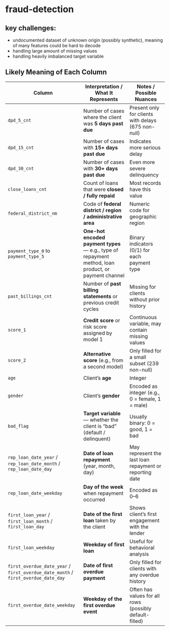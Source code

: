# fraud-detection

## key challenges:

- undocumented dataset of unknown origin (possibly synthetic), meaning of many features could be hard to decode
- handling large amount of missing values
- handling heavily imbalanced target variable


## Likely Meaning of Each Column

| Column | Interpretation / What It Represents | Notes / Possible Nuances |
|---|---|---|
| `dpd_5_cnt` | Number of cases where the client was **5 days past due** | Present only for clients with delays (675 non-null) |
| `dpd_15_cnt` | Number of cases with **15+ days past due** | Indicates more serious delay |
| `dpd_30_cnt` | Number of cases with **30+ days past due** | Even more severe delinquency |
| `close_loans_cnt` | Count of loans that were **closed / fully repaid** | Most records have this value |
| `federal_district_nm` | Code of **federal district / region / administrative area** | Numeric code for geographic region |
| `payment_type_0` to `payment_type_5` | **One-hot encoded payment types** — e.g., type of repayment method, loan product, or payment channel | Binary indicators (0/1) for each payment type |
| `past_billings_cnt` | Number of **past billing statements** or previous credit cycles | Missing for clients without prior history |
| `score_1` | **Credit score** or risk score assigned by model 1 | Continuous variable, may contain missing values |
| `score_2` | **Alternative score** (e.g., from a second model) | Only filled for a small subset (239 non-null) |
| `age` | Client’s **age** | Integer |
| `gender` | Client’s **gender** | Encoded as integer (e.g., 0 = female, 1 = male) |
| `bad_flag` | **Target variable** — whether the client is “bad” (default / delinquent) | Usually binary: 0 = good, 1 = bad |
| `rep_loan_date_year` / `rep_loan_date_month` / `rep_loan_date_day` | **Date of loan repayment** (year, month, day) | May represent the last loan repayment or reporting date |
| `rep_loan_date_weekday` | **Day of the week** when repayment occurred | Encoded as 0–6 |
| `first_loan_year` / `first_loan_month` / `first_loan_day` | **Date of the first loan** taken by the client | Shows client’s first engagement with the lender |
| `first_loan_weekday` | **Weekday of first loan** | Useful for behavioral analysis |
| `first_overdue_date_year` / `first_overdue_date_month` / `first_overdue_date_day` | **Date of first overdue payment** | Only filled for clients with any overdue history |
| `first_overdue_date_weekday` | **Weekday of the first overdue event** | Often has values for all rows (possibly default-filled) |
